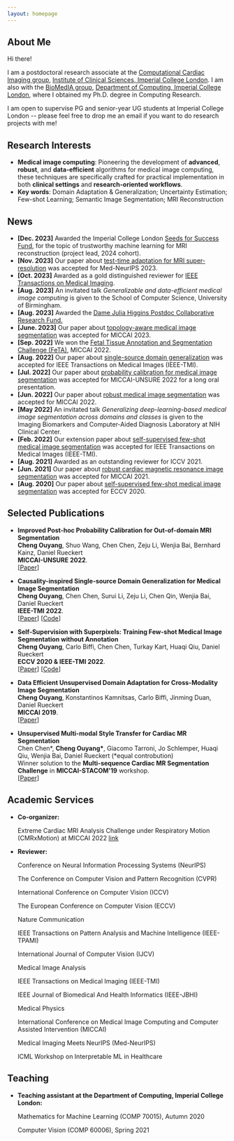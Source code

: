 ```yaml
---
layout: homepage
---
```


## About Me

Hi there!

I am a postdoctoral research associate at the [Computational Cardiac Imaging group](https://oreganlab.org/), [Institute of Clinical Sciences, Imperial College London](https://www.imperial.ac.uk/institute-clinical-sciences/). I am also with the [BioMedIA group](https://biomedia.doc.ic.ac.uk/), [Department of Computing, Imperial College London](https://www.imperial.ac.uk/computing), where I obtained my Ph.D. degree in Computing Research. 

I am open to supervise PG and senior-year UG students at Imperial College London -- please feel free to drop me an email if you want to do research projects with me!

## Research Interests

- **Medical image computing**: Pioneering the development of **advanced**, **robust**, and **data-efficient** algorithms for medical image computing, these techniques are specifically crafted for practical implementation in both **clinical settings** and **research-oriented workflows**.
- **Key words**: Domain Adaptation & Generalization; Uncertainty Estimation; Few-shot Learning; Semantic Image Segmentation; MRI Reconstruction

## News

- **[Dec. 2023]** Awarded the Imperial College London [Seeds for Success Fund](https://www.imperial.ac.uk/postdoc-fellows-development-centre/resources/pfdc-funds/seeds-for-success-fund/), for the topic of trustworthy machine learning for MRI reconstruction (project lead, 2024 cohort).
- **[Nov. 2023]** Our paper about [test-time adaptation for MRI super-resolution](https://drive.google.com/file/d/18tTEhiCETnAJbxvCKJw9D3B2nSbySDc9/view) was accepted for Med-NeurIPS 2023.  
- **[Oct. 2023]** Awarded as a gold distinguished reviewer for [IEEE Transactions on Medical Imaging](https://ieeexplore.ieee.org/xpl/RecentIssue.jsp?punumber=42).
- **[Aug. 2023]** An invitated talk *Generalizable and data-efficient medical image computing* is given to the School of Computer Science, University of Birmingham.
- **[Aug. 2023]** Awarded the [Dame Julia Higgins Postdoc Collaborative Research Fund.](https://www.imperial.ac.uk/postdoc-fellows-development-centre/departments/dame-julia-higgins-postdoc-collaborative-research-fund/)
- **[June. 2023]** Our paper about [topology-aware medical image segmentation](https://link.springer.com/chapter/10.1007/978-3-031-43901-8_7) was accepted for MICCAI 2023.
- **[Sep. 2022]** We won the [Fetal Tissue Annotation and Segmentation Challenge (FeTA)](https://feta.grand-challenge.org/Home/), MICCAI 2022.
- **[Aug. 2022]** Our paper about [single-source domain generalization](https://ieeexplore.ieee.org/document/9961940/) was accepted for IEEE Transactions on Medical Images (IEEE-TMI).
- **[Jul. 2022]** Our paper about [probability calibration for medical image segmentation](https://arxiv.org/abs/2208.02870) was accepted for MICCAI-UNSURE 2022 for a long oral presentation. 
- **[Jun. 2022]** Our paper about [robust medical image segmentation](https://arxiv.org/abs/2206.01737) was accepted for MICCAI 2022. 
- **[May 2022]** An invitated talk *Generalizing deep-learning-based medical image segmentation across domains and classes* is given to the Imaging Biomarkers and Computer-Aided Diagnosis Laboratory at NIH Clinical Center.
- **[Feb. 2022]** Our extension paper about [self-supervised few-shot medical image segmentation](https://ieeexplore.ieee.org/stamp/stamp.jsp?tp=&arnumber=9709261) was accepted for IEEE Transactions on Medical Images (IEEE-TMI).
- **[Aug. 2021]** Awarded as an outstanding reviewer for ICCV 2021.
- **[Jun. 2021]** Our paper about [robust cardiac magnetic resonance image segmentation](https://arxiv.org/abs/2107.01079) was accepted for MICCAI 2021.
- **[Aug. 2020]** Our paper about [self-supervised few-shot medical image segmentation](https://arxiv.org/abs/2007.09886) was accepted for ECCV 2020.

## Selected Publications

- **Improved Post-hoc Probability Calibration for Out-of-domain MRI Segmentation**
  <br>
  **Cheng Ouyang**, Shuo Wang, Chen Chen, Zeju Li, Wenjia Bai, Bernhard Kainz, Daniel Rueckert
  <br>
  **MICCAI-UNSURE 2022**.
  <br>
  [[Paper](https://arxiv.org/abs/2208.02870)]

- **Causality-inspired Single-source Domain Generalization for Medical Image Segmentation**
  <br>
  **Cheng Ouyang**, Chen Chen, Surui Li, Zeju Li, Chen Qin, Wenjia Bai, Daniel Rueckert
  <br>
  **IEEE-TMI 2022**.
  <br>
  [[Paper](https://ieeexplore.ieee.org/document/9961940/)] [[Code](https://github.com/cheng-01037/Causality-Medical-Image-Domain-Generalization)]

- **Self-Supervision with Superpixels: Training Few-shot Medical Image Segmentation without Annotation**
  <br>
  **Cheng Ouyang**, Carlo Biffi, Chen Chen, Turkay Kart, Huaqi Qiu, Daniel Rueckert
  <br>
  **ECCV 2020 & IEEE-TMI 2022**.
  <br>
  [[Paper](https://arxiv.org/abs/2007.09886)] [[Code](https://github.com/cheng-01037/Self-supervised-Fewshot-Medical-Image-Segmentation)] 

- **Data Efficient Unsupervised Domain Adaptation for Cross-Modality Image Segmentation**
  <br>
  **Cheng Ouyang**, Konstantinos Kamnitsas, Carlo Biffi, Jinming Duan, Daniel Rueckert
  <br>
  **MICCAI 2019**.
  <br>
  [[Paper](https://arxiv.org/abs/1907.02766)]

- **Unsupervised Multi-modal Style Transfer for Cardiac MR Segmentation**
  <br>
  Chen Chen\*, **Cheng Ouyang\***, Giacomo Tarroni, Jo Schlemper, Huaqi Qiu, Wenjia Bai, Daniel Rueckert (*equal controbution)
  <br>
  Winner solution to the **Multi-sequence Cardiac MR Segmentation Challenge** in **MICCAI-STACOM'19** workshop.
  <br>
  [[Paper](https://arxiv.org/abs/1908.07344)] 


## Academic Services

- **Co-organizer:** 

  Extreme Cardiac MRI Analysis Challenge under Respiratory Motion (CMRxMotion) at MICCAI 2022 [link](http://cmr.miccai.cloud/)

- **Reviewer:**

  Conference on Neural Information Processing Systems (NeurIPS)

  The Conference on Computer Vision and Pattern Recognition (CVPR)

  International Conference on Computer Vision (ICCV)
  
  The European Conference on Computer Vision (ECCV)

  Nature Communication
  
  IEEE Transactions on Pattern Analysis and Machine Intelligence (IEEE-TPAMI)
  
  International Journal of Computer Vision (IJCV)
  
  Medical Image Analysis
  
  IEEE Transactions on Medical Imaging (IEEE-TMI)
  
  IEEE Journal of Biomedical And Health Informatics (IEEE-JBHI)
  
  Medical Physics
  
  International Conference on Medical Image Computing and Computer Assisted Intervention (MICCAI)
  
  Medical Imaging Meets NeurIPS (Med-NeurIPS)
  
  ICML Workshop on Interpretable ML in Healthcare 
  
## Teaching
  
- **Teaching assistant at the Department of Computing, Imperial College London:** 
   
   Mathematics for Machine Learning (COMP 70015), Autumn 2020
  
   Computer Vision (COMP 60006), Spring 2021



